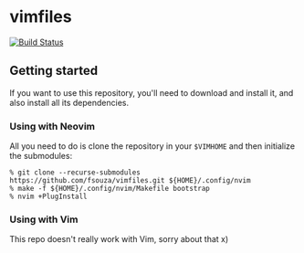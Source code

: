 # vimfiles

[![Build Status](https://github.com/fsouza/vimfiles/workflows/Build/badge.svg)](https://github.com/fsouza/vimfiles/actions?query=branch:master+workflow:Build)

[mergify]: https://mergify.io
[mergify-status]: https://img.shields.io/endpoint.svg?url=https://dashboard.mergify.io/badges/fsouza/vimfiles&style=flat

## Getting started

If you want to use this repository, you'll need to download and install it, and
also install all its dependencies.

### Using with Neovim

All you need to do is clone the repository in your ``$VIMHOME`` and then
initialize the submodules:

```
% git clone --recurse-submodules https://github.com/fsouza/vimfiles.git ${HOME}/.config/nvim
% make -f ${HOME}/.config/nvim/Makefile bootstrap
% nvim +PlugInstall
```

### Using with Vim

This repo doesn't really work with Vim, sorry about that x)
